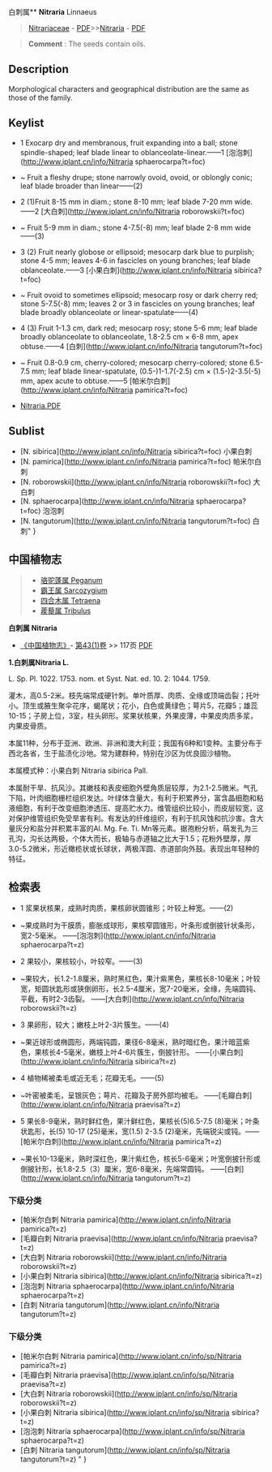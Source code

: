 白刺属** **Nitraria** Linnaeus

> [Nitrariaceae](http://www.iplant.cn/info/Nitrariaceae?t=foc) - [PDF](http://www.iplant.cn/foc/pdf/Nitrariaceae.pdf)>>[Nitraria](http://www.iplant.cn/info/Nitraria?t=foc) - [PDF](http://www.iplant.cn/foc/pdf/Nitraria.pdf)


> **Comment** : 
> The seeds contain oils.

## Description

Morphological characters and geographical distribution are the same as those of the family.


## Keylist

* 1 Exocarp dry and membranous, fruit expanding into a ball; stone spindle-shaped; leaf blade linear to oblanceolate-linear.——1 [泡泡刺](http://www.iplant.cn/info/Nitraria sphaerocarpa?t=foc)
* ~ Fruit a fleshy drupe; stone narrowly ovoid, ovoid, or oblongly conic; leaf blade broader than linear——(2)

* 2 (1)Fruit 8-15 mm in diam.; stone 8-10 mm; leaf blade 7-20 mm wide.——2 [大白刺](http://www.iplant.cn/info/Nitraria roborowskii?t=foc)
* ~ Fruit 5-9 mm in diam.; stone 4-7.5(-8) mm; leaf blade 2-8 mm wide——(3)

* 3 (2) Fruit nearly globose or ellipsoid; mesocarp dark blue to purplish; stone 4-5 mm; leaves 4-6 in fascicles on young branches; leaf blade oblanceolate.——3 [小果白刺](http://www.iplant.cn/info/Nitraria sibirica?t=foc)
* ~ Fruit ovoid to sometimes ellipsoid; mesocarp rosy or dark cherry red; stone 5-7.5(-8) mm; leaves 2 or 3 in fascicles on young branches; leaf blade broadly oblanceolate or linear-spatulate——(4)

* 4 (3) Fruit 1-1.3 cm, dark red; mesocarp rosy; stone 5-6 mm; leaf blade broadly oblanceolate to oblanceolate, 1.8-2.5 cm × 6-8 mm, apex obtuse.——4 [白刺](http://www.iplant.cn/info/Nitraria tangutorum?t=foc)
* ~ Fruit 0.8-0.9 cm, cherry-colored; mesocarp cherry-colored; stone 6.5-7.5 mm; leaf blade linear-spatulate, (0.5-)1-1.7(-2.5) cm × (1.5-)2-3.5(-5) mm, apex acute to obtuse.——5 [帕米尔白刺](http://www.iplant.cn/info/Nitraria pamirica?t=foc)


* [Nitraria.PDF](http://www.iplant.cn/foc/pdf/Nitraria.pdf)

## Sublist

* [N.  sibirica](http://www.iplant.cn/info/Nitraria sibirica?t=foc)
 小果白刺
* [N.  pamirica](http://www.iplant.cn/info/Nitraria pamirica?t=foc)
 帕米尔白刺
* [N.  roborowskii](http://www.iplant.cn/info/Nitraria roborowskii?t=foc)
 大白刺
* [N.  sphaerocarpa](http://www.iplant.cn/info/Nitraria sphaerocarpa?t=foc)
 泡泡刺
* [N.  tangutorum](http://www.iplant.cn/info/Nitraria tangutorum?t=foc) 白刺"
}

## 中国植物志

> * [骆驼蓬属  Peganum](http://www.iplant.cn/info/Peganum?t=z)
> * [霸王属  Sarcozygium](http://www.iplant.cn/info/Sarcozygium?t=z)
> * [四合木属  Tetraena](http://www.iplant.cn/info/Tetraena?t=z)
> * [蒺藜属  Tribulus](http://www.iplant.cn/info/Tribulus?t=z)


**白刺属 Nitraria**

* [《中国植物志》](http://www.iplant.cn/frps)- [第43(1)卷](http://www.iplant.cn/frps/vol/43(1)) >> 117页 [PDF](http://www.iplant.cn/frps/pdf/43(1)/117y.pdf)


**1.白刺属Nitraria L.**

L. Sp. Pl. 1022. 1753. nom. et Syst. Nat. ed. 10. 2: 1044. 1759.

灌木，高0.5-2米。枝先端常成硬针刺。单叶质厚、肉质、全缘或顶端齿裂；托叶小。顶生或腋生聚伞花序，蝎尾状；花小，白色或黄绿色；萼片5，花瓣5；雄蕊10-15；子房上位，3室，柱头卵形。浆果状核果，外果皮薄，中果皮肉质多浆，内果皮骨质。

本属11种，分布于亚洲、欧洲、非洲和澳大利亚；我国有6种和1变种。主要分布于西北各省，生于盐渍化沙地。常为建群种，特别在沙区为优良固沙植物。

本属模式种：小果白刺 Nitraria sibirica Pall.

本属耐干旱、抗风沙。其嫩枝和表皮细胞外壁角质层较厚，为2.1-2.5微米。气孔下陷，叶肉细胞栅栏组织发达。叶绿体含量大，有利于积累养分，富含晶细胞和粘液细胞，有利于改变细胞渗透压、提高贮水力。维管组织比较小，而皮层较宽，这对保护维管组织免受旱害有利。有发达的纤维组织，有利于抗风蚀和抗沙害。含大量灰分和盐分并积累丰富的Al. Mg. Fe. Ti. Mn等元素。据孢粉分析，萌发孔为三孔沟，沟长达两极，个体大而长，极轴与赤道轴之比大于1.5；花粉外壁厚，厚3.0-5.2微米，形近橄榄状或长球状，两极浑圆、赤道部向外鼓。表现出年轻种的特征。

## 检索表

* 1 浆果状核果，成熟时肉质，果核卵状圆锥形；叶较上种宽。——(2)
* ~果成熟时为干膜质，膨胀成球形，果核窄圆锥形，叶条形或倒披针状条形，宽2-5毫米。 ——[泡泡刺](http://www.iplant.cn/info/Nitraria sphaerocarpa?t=z)


* 2 果较小，果核较小，叶较窄。——(3)
* ~果较大，长1.2-1.8厘米，熟时黑红色，果汁紫黑色，果核长8-10毫米；叶较宽，矩圆状匙形或狭倒卵形，长2.5-4厘米，宽7-20毫米，全缘，先端圆钝、平截，有时2-3齿裂。 ——[大白刺](http://www.iplant.cn/info/Nitraria roborowskii?t=z)


* 3 果卵形，较大；嫩枝上叶2-3片簇生。——(4)
* ~果近球形或椭圆形，两端钝圆，果径6-8毫米，熟时暗红色，果汁暗蓝紫色，果核长4-5毫米，嫩枝上叶4-6片簇生，倒披针形。 ——[小果白刺](http://www.iplant.cn/info/Nitraria sibirica?t=z)


* 4 植物稀被柔毛或近无毛；花瓣无毛。——(5)
* ~叶密被柔毛，呈银灰色；萼片、花瓣及子房外部均被毛。 ——[毛瓣白刺](http://www.iplant.cn/info/Nitraria praevisa?t=z)


* 5 果长8-9毫米，熟时鲜红色，果汁鲜红色，果核长(5)6.5-7.5 (8)毫米；叶条状匙形，长(5) 10-17 (25)毫米，宽(1.5) 2-3.5 (2)毫米，先端锐尖或钝。——[帕米尔白刺](http://www.iplant.cn/info/Nitraria pamirica?t=z)

* ~果长10-13毫米，熟时深红色，果汁紫红色，核长5-6毫米；叶宽倒披针形或倒披针形，长1.8-2.5（3）厘米，宽6-8毫米，先端常圆钝。 ——[白刺](http://www.iplant.cn/info/Nitraria tangutorum?t=z)

### 下级分类
* [帕米尔白刺  Nitraria pamirica](http://www.iplant.cn/info/Nitraria pamirica?t=z)
* [毛瓣白刺  Nitraria praevisa](http://www.iplant.cn/info/Nitraria praevisa?t=z)
* [大白刺  Nitraria roborowskii](http://www.iplant.cn/info/Nitraria roborowskii?t=z)
* [小果白刺  Nitraria sibirica](http://www.iplant.cn/info/Nitraria sibirica?t=z)
* [泡泡刺  Nitraria sphaerocarpa](http://www.iplant.cn/info/Nitraria sphaerocarpa?t=z)
* [白刺  Nitraria tangutorum](http://www.iplant.cn/info/Nitraria tangutorum?t=z)

### 下级分类
* [帕米尔白刺  Nitraria pamirica](http://www.iplant.cn/info/sp/Nitraria pamirica?t=z)
* [毛瓣白刺  Nitraria praevisa](http://www.iplant.cn/info/sp/Nitraria praevisa?t=z)
* [大白刺  Nitraria roborowskii](http://www.iplant.cn/info/sp/Nitraria roborowskii?t=z)
* [小果白刺  Nitraria sibirica](http://www.iplant.cn/info/sp/Nitraria sibirica?t=z)
* [泡泡刺  Nitraria sphaerocarpa](http://www.iplant.cn/info/sp/Nitraria sphaerocarpa?t=z)
* [白刺  Nitraria tangutorum](http://www.iplant.cn/info/sp/Nitraria tangutorum?t=z)
"
}